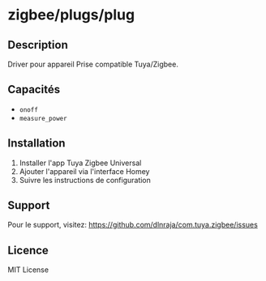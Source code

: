 # zigbee/plugs/plug

## Description

Driver pour appareil Prise compatible Tuya/Zigbee.

## Capacités

- `onoff`
- `measure_power`

## Installation

1. Installer l'app Tuya Zigbee Universal
2. Ajouter l'appareil via l'interface Homey
3. Suivre les instructions de configuration

## Support

Pour le support, visitez: https://github.com/dlnraja/com.tuya.zigbee/issues

## Licence

MIT License
